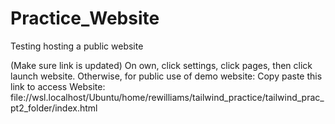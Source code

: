 # Practice_Website
Testing hosting a public website

(Make sure link is updated)
On own, click settings, click pages, then click launch website.
Otherwise, for public use of demo website:
Copy paste this link to access Website: file://wsl.localhost/Ubuntu/home/rewilliams/tailwind_practice/tailwind_prac_pt2_folder/index.html
